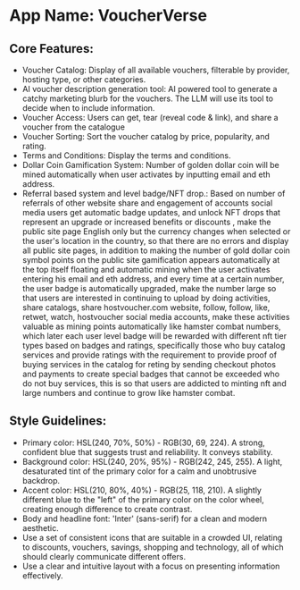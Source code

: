 # **App Name**: VoucherVerse

## Core Features:

- Voucher Catalog: Display of all available vouchers, filterable by provider, hosting type, or other categories.
- AI voucher description generation tool: AI powered tool to generate a catchy marketing blurb for the vouchers. The LLM will use its tool to decide when to include information.
- Voucher Access: Users can get, tear (reveal code & link), and share a voucher from the catalogue
- Voucher Sorting: Sort the voucher catalog by price, popularity, and rating.
- Terms and Conditions: Display the terms and conditions.
- Dollar Coin Gamification System: Number of golden dollar coin will be mined automatically when user activates by inputting email and eth address.
- Referral based system and level badge/NFT drop.: Based on number of referrals of other website share and engagement of accounts social media users get automatic badge updates, and unlock NFT drops that represent an upgrade or increased benefits or discounts , make the public site page English only but the currency changes when selected or the user's location in the country, so that there are no errors and display all public site pages, in addition to making the number of gold dollar coin symbol points on the public site gamification appears automatically at the top itself floating and automatic mining when the user activates entering his email and eth address, and every time at a certain number, the user badge is automatically upgraded, make the number large so that users are interested in continuing to upload by doing activities, share catalogs, share hostvoucher.com website, follow, follow, like, retwet, watch, hostvoucher social media accounts, make these activities valuable as mining points automatically like hamster combat numbers, which later each user level badge will be rewarded with different nft tier types based on badges and ratings, specifically those who buy catalog services and provide ratings with the requirement to provide proof of buying services in the catalog for reting by sending checkout photos and payments to create special badges that cannot be exceeded who do not buy services, this is so that users are addicted to minting nft and large numbers and continue to grow like hamster combat.

## Style Guidelines:

- Primary color: HSL(240, 70%, 50%) - RGB(30, 69, 224). A strong, confident blue that suggests trust and reliability. It conveys stability.
- Background color: HSL(240, 20%, 95%) - RGB(242, 245, 255). A light, desaturated tint of the primary color for a calm and unobtrusive backdrop.
- Accent color: HSL(210, 80%, 40%) - RGB(25, 118, 210). A slightly different blue to the "left" of the primary color on the color wheel, creating enough difference to create contrast.
- Body and headline font: 'Inter' (sans-serif) for a clean and modern aesthetic.
- Use a set of consistent icons that are suitable in a crowded UI, relating to discounts, vouchers, savings, shopping and technology, all of which should clearly communicate different offers.
- Use a clear and intuitive layout with a focus on presenting information effectively.